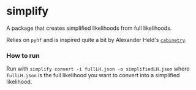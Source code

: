 # simplify

A package that creates simplified likelihoods from full likelihoods.

Relies on `pyhf` and is inspired quite a bit by Alexander Held's [`cabinetry`](https://github.com/alexander-held/cabinetry/blob/master/src/cabinetry/fit.py).

### How to run

Run with `simplify convert -i fullLH.json -o simplifiedLH.json` where `fullLH.json` is the full likelihood you want to convert into a simplified likelihood.  